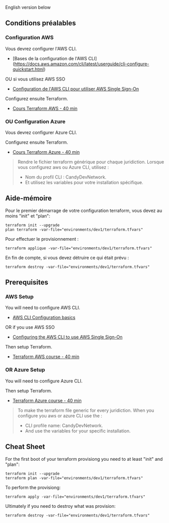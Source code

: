 English version below
## Conditions préalables

### Configuration AWS

Vous devrez configurer l'AWS CLI.

- [Bases de la configuration de l'AWS CLI] (https://docs.aws.amazon.com/cli/latest/userguide/cli-configure-quickstart.html)

OU si vous utilisez AWS SSO

- [Configuration de l'AWS CLI pour utiliser AWS Single Sign-On](https://docs.aws.amazon.com/cli/latest/userguide/cli-configure-sso.html)

Configurez ensuite Terraform.

- [Cours Terraform AWS - 40 min](https://learn.hashicorp.com/collections/terraform/aws-get-started)

### OU Configuration Azure

Vous devrez configurer Azure CLI.

Configurez ensuite Terraform.

- [Cours Terraform Azure - 40 min](https://learn.hashicorp.com/collections/terraform/azure-get-started)

> Rendre le fichier terraform générique pour chaque juridiction. Lorsque vous configurez aws ou Azure CLI, utilisez :
>
> - Nom du profil CLI : CandyDevNetwork.
> - Et utilisez les variables pour votre installation spécifique.

## Aide-mémoire
Pour le premier démarrage de votre configuration terraform, vous devez au moins "init" et "plan":
```
terraform init --upgrade
plan terraform -var-file="environments/dev1/terraform.tfvars"
```


Pour effectuer le provisionnement :
```
terraform applique -var-file="environments/dev1/terraform.tfvars"
```

En fin de compte, si vous devez détruire ce qui était prévu :
```
terraform destroy -var-file="environments/dev1/terraform.tfvars"
```

## Prerequisites

### AWS Setup

You will need to configure AWS CLI.

- [AWS CLI Configuration basics](https://docs.aws.amazon.com/cli/latest/userguide/cli-configure-quickstart.html)

OR if you use AWS SSO

- [Configuring the AWS CLI to use AWS Single Sign-On](https://docs.aws.amazon.com/cli/latest/userguide/cli-configure-sso.html)

Then setup Terraform.

- [Terraform AWS course - 40 min](https://learn.hashicorp.com/collections/terraform/aws-get-started)

### OR Azure Setup

You will need to configure Azure CLI.

Then setup Terraform.

- [Terraform Azure course - 40 min](https://learn.hashicorp.com/collections/terraform/azure-get-started)

> To make the terraform file generic for every juridiction. When you configure you aws or azure CLI use the :
>
> - CLI profile name: CandyDevNetwork.
> - And use the variables for your specific installation.

## Cheat Sheet
For the first boot of your terraform provisiong you need to at least "init" and "plan":
```
terraform init --upgrade
terraform plan -var-file="environments/dev1/terraform.tfvars"
```


To perform the provisiong:
```
terraform apply -var-file="environments/dev1/terraform.tfvars"
```

Ultimately if you need to destroy what was provision:
```
terraform destroy -var-file="environments/dev1/terraform.tfvars"
```
